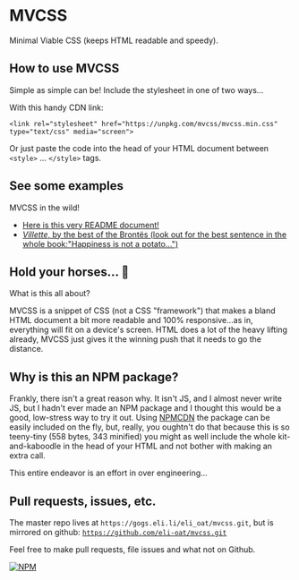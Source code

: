 # MVCSS

Minimal Viable CSS (keeps HTML readable and speedy). 

## How to use MVCSS

Simple as simple can be! Include the stylesheet in one of two ways...

With this handy CDN link:

```
<link rel="stylesheet" href="https://unpkg.com/mvcss/mvcss.min.css" type="text/css" media="screen">
```

Or just paste the code into the head of your HTML document between `<style>` ... `</style>` tags.

## See some examples

MVCSS in the wild! 

- [Here is this very README document!](https://ns-jywwwjlmzy.now.sh)
- [*Villette*, by the best of the Brontës (look out for the best sentence in the whole book:"Happiness is not a potato...")](https://smallandnearlysilent.com/villette/)

## Hold your horses... 🐴

What is this all about? 

MVCSS is a snippet of CSS (not a CSS "framework") that makes a bland HTML document a bit more readable and 100% responsive...as in, everything will fit on a device's screen. HTML does a lot of the heavy lifting already, MVCSS just gives it the winning push that it needs to go the distance.  

## Why is this an NPM package? 

Frankly, there isn't a great reason why. It isn't JS, and I almost never write JS, but I hadn't ever made an NPM package and I thought this would be a good, low-stress way to try it out. Using [NPMCDN](https://unpkg.com) the package can be easily included on the fly, but, really, you oughtn't do that because this is so teeny-tiny (558 bytes, 343 minified) you might as well include the whole kit-and-kaboodle in the head of your HTML and not bother with making an extra call. 

This entire endeavor is an effort in over engineering…

## Pull requests, issues, etc. 

The master repo lives at `https://gogs.eli.li/eli_oat/mvcss.git`, but is mirrored on github: [`https://github.com/eli-oat/mvcss.git`](https://github.com/eli-oat/mvcss.git)

Feel free to make pull requests, file issues and what not on Github.


[![NPM](https://nodei.co/npm/mvcss.png)](https://npmjs.org/package/mvcss)